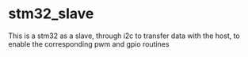 # stm32_slave
This is a stm32 as a slave, through i2c to transfer data with the host, to enable the corresponding pwm and gpio routines
